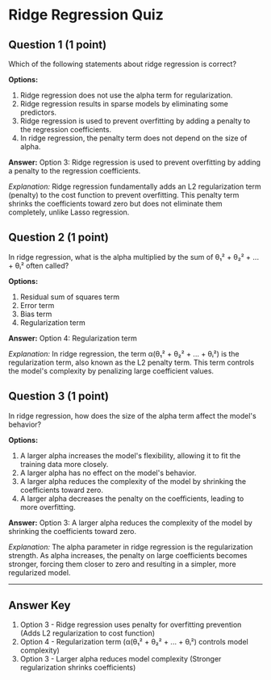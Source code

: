 # Ridge Regression Quiz

## Question 1 (1 point)
Which of the following statements about ridge regression is correct?

**Options:**
1. Ridge regression does not use the alpha term for regularization.
2. Ridge regression results in sparse models by eliminating some predictors.
3. Ridge regression is used to prevent overfitting by adding a penalty to the regression coefficients.
4. In ridge regression, the penalty term does not depend on the size of alpha.

**Answer:** Option 3: Ridge regression is used to prevent overfitting by adding a penalty to the regression coefficients.

*Explanation:* Ridge regression fundamentally adds an L2 regularization term (penalty) to the cost function to prevent overfitting. This penalty term shrinks the coefficients toward zero but does not eliminate them completely, unlike Lasso regression.

## Question 2 (1 point)
In ridge regression, what is the alpha multiplied by the sum of θ₁² + θ₂² + ... + θᵢ² often called?

**Options:**
1. Residual sum of squares term
2. Error term
3. Bias term
4. Regularization term

**Answer:** Option 4: Regularization term

*Explanation:* In ridge regression, the term α(θ₁² + θ₂² + ... + θᵢ²) is the regularization term, also known as the L2 penalty term. This term controls the model's complexity by penalizing large coefficient values.

## Question 3 (1 point)
In ridge regression, how does the size of the alpha term affect the model's behavior?

**Options:**
1. A larger alpha increases the model's flexibility, allowing it to fit the training data more closely.
2. A larger alpha has no effect on the model's behavior.
3. A larger alpha reduces the complexity of the model by shrinking the coefficients toward zero.
4. A larger alpha decreases the penalty on the coefficients, leading to more overfitting.

**Answer:** Option 3: A larger alpha reduces the complexity of the model by shrinking the coefficients toward zero.

*Explanation:* The alpha parameter in ridge regression is the regularization strength. As alpha increases, the penalty on large coefficients becomes stronger, forcing them closer to zero and resulting in a simpler, more regularized model.

---

## Answer Key
1. Option 3 - Ridge regression uses penalty for overfitting prevention (Adds L2 regularization to cost function)
2. Option 4 - Regularization term (α(θ₁² + θ₂² + ... + θᵢ²) controls model complexity)
3. Option 3 - Larger alpha reduces model complexity (Stronger regularization shrinks coefficients)